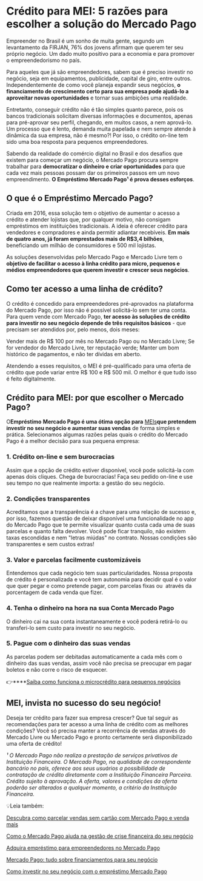 # Crédito para MEI: 5 razões para escolher a solução do Mercado Pago

Empreender no Brasil é um sonho de muita gente, segundo um levantamento da FIRJAN, 76% dos jovens afirmam que querem ter seu próprio negócio. Um dado muito positivo para a economia e para promover o empreendedorismo no país.

Para aqueles que já são empreendedores, sabem que é preciso investir no negócio, seja em equipamentos, publicidade, capital de giro, entre outros. Independentemente de como você planeja expandir seus negócios, **o financiamento de crescimento certo para sua empresa pode ajudá-lo a aproveitar novas oportunidades** e tornar suas ambições uma realidade.

Entretanto, conseguir crédito não é tão simples quanto parece, pois os bancos tradicionais solicitam diversas informações e documentos, apenas para pré-aprovar seu perfil, chegando, em muitos casos, a nem aprová-lo. Um processo que é lento, demanda muita papelada e nem sempre atende à dinâmica da sua empresa, não é mesmo?! Por isso, o crédito on-line tem sido uma boa resposta para pequenos empreendedores.

Sabendo da realidade do comércio digital no Brasil e dos desafios que existem para começar um negócio, o Mercado Pago procura sempre trabalhar para **democratizar o dinheiro e criar oportunidades** para que cada vez mais pessoas possam dar os primeiros passos em um novo empreendimento. **O Empréstimo Mercado Pago¹ é prova desses esforços**.

## O que é o Empréstimo Mercado Pago?

Criada em 2016, essa solução tem o objetivo de aumentar o acesso a crédito e atender lojistas que, por qualquer motivo, não consigam empréstimos em instituições tradicionais. A ideia é oferecer crédito para vendedores e compradores e ainda permitir adiantar recebíveis. **Em mais de quatro anos, já foram emprestados mais de R$3,4 bilhões**, beneficiando um milhão de consumidores e 500 mil lojistas.

As soluções desenvolvidas pelo Mercado Pago e Mercado Livre tem o **objetivo de facilitar o acesso à linha crédito para micro, pequenos e médios empreendedores que querem investir e crescer seus negócios**.

## Como ter acesso a uma linha de crédito?

O crédito é concedido para empreendedores pré-aprovados na plataforma do Mercado Pago, por isso não é possível solicitá-lo sem ter uma conta. Para quem vende com Mercado Pago, **ter acesso às soluções de crédito para investir no seu negócio depende de três requisitos básicos** - que precisam ser atendidos por, pelo menos, dois meses:

 Vender mais de R$ 100 por mês no Mercado Pago ou no Mercado Livre;
 Se for vendedor do Mercado Livre, ter reputação verde;
 Manter um bom histórico de pagamentos, e não ter dívidas em aberto.

Atendendo a esses requisitos, o MEI é pré-qualificado para uma oferta de crédito que pode variar entre R$ 100 e R$ 500 mil. O melhor é que tudo isso é feito digitalmente.

## Crédito para MEI: por que escolher o Mercado Pago?

O**Empréstimo** **Mercado Pago é uma ótima opção para** [MEIs](https://meubolso.mercadopago.com.br/tudo-sobre-mei)**que pretendem investir no seu negócio e aumentar suas vendas** de forma simples e prática. Selecionamos algumas razões pelas quais o crédito do Mercado Pago é a melhor decisão para sua pequena empresa:

### 1. Crédito on-line e sem burocracias

Assim que a opção de crédito estiver disponível, você pode solicitá-la com apenas dois cliques. Chega de burocracias! Faça seu pedido on-line e use seu tempo no que realmente importa: a gestão do seu negócio.

### 2. Condições transparentes

Acreditamos que a transparência é a chave para uma relação de sucesso e, por isso, fazemos questão de deixar disponível uma funcionalidade no app do Mercado Pago que te permite visualizar quanto custa cada uma de suas parcelas e quanto falta devolver. Você pode ficar tranquilo, não existem taxas escondidas e nem "letras miúdas" no contrato. Nossas condições são transparentes e sem custos extras!

### 3. Valor e parcelas facilmente customizáveis

Entendemos que cada negócio tem suas particularidades. Nossa proposta de crédito é personalizada e você tem autonomia para decidir qual é o valor que quer pegar e como pretende pagar, com parcelas fixas ou  através da porcentagem de cada venda que fizer.

### 4. Tenha o dinheiro na hora na sua Conta Mercado Pago

O dinheiro cai na sua conta instantaneamente e você poderá retirá-lo ou transferi-lo sem custo para investir no seu negócio.

### 5. Pague com o dinheiro das suas vendas

As parcelas podem ser debitadas automaticamente a cada mês com o dinheiro das suas vendas, assim você não precisa se preocupar em pagar boletos e não corre o risco de esquecer.

👉****[Saiba como funciona o microcrédito para pequenos negócios](https://meubolso.mercadopago.com.br/microcredito-gestao-financeira-seu-negocio)

## MEI, invista no sucesso do seu negócio!

Deseja ter crédito para fazer sua empresa crescer? Que tal seguir as recomendações para ter acesso a uma linha de crédito com as melhores condições? Você só precisa manter a recorrência de vendas através do Mercado Livre ou Mercado Pago e pronto certamente será disponibilizado uma oferta de crédito!

*¹ O Mercado Pago não realiza a prestação de serviços privativos de Instituição Financeira. O Mercado Pago, na qualidade de correspondente bancário no país, oferece aos seus usuários a possibilidade de contratação de crédito diretamente com a Instituição Financeira Parceira. Crédito sujeito à aprovação. A oferta, valores e condições da oferta poderão ser alterados a qualquer momento, a critério da Instituição Financeira.*

💡Leia também:

[Descubra como parcelar vendas sem cartão com Mercado Pago e venda mais](https://meubolso.mercadopago.com.br/parcelar-vendas-sem-cartao-mercado-pago)

[Como o Mercado Pago ajuda na gestão de crise financeira do seu negócio](https://meubolso.mercadopago.com.br/gestao-de-crise)

[Adquira empréstimo para empreendedores no Mercado Pago](https://meubolso.mercadopago.com.br/saiba-como-solicitar-emprestimo-para-empreendedores)

[Mercado Pago: tudo sobre financiamentos para seu negócio](https://meubolso.mercadopago.com.br/mercado-credito-tudo-sobre-financiamentos-para-o-seu-e-commerce)

[Como investir no seu negócio com o empréstimo Mercado Pago](https://meubolso.mercadopago.com.br/conheca-as-opcoes-do-emprestimo-mercado-pago)
